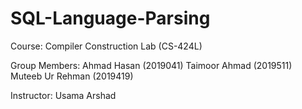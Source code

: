 # SQL-Language-Parsing


Course: Compiler Construction Lab (CS-424L)

Group Members:
Ahmad Hasan (2019041)
Taimoor Ahmad (2019511)
Muteeb Ur Rehman (2019419)

Instructor: Usama Arshad

